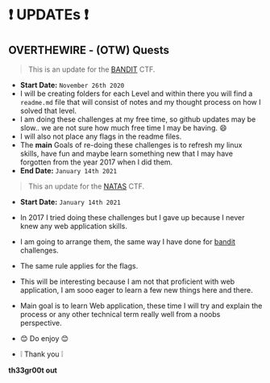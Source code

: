 # :exclamation: UPDATEs :exclamation: 

## OVERTHEWIRE - (OTW) Quests

> This is an update for the [BANDIT](./OTW/BANDIT/) CTF.

- **Start Date:** `November 26th 2020`
- I will be creating folders for each Level and within there you will find a `readme.md` file that will consist of notes and my thought process on how I solved that level.
- I am doing these challenges at my free time, so github updates may be slow.. we are not sure how much free time I may be having. :smile:
- I will also not place any flags in the readme files.
- The **main** Goals of re-doing these challenges is to refresh my linux skills, have fun and maybe learn something new that I may have forgotten from the year 2017 when I did them.
- **End Date:** `January 14th 2021`

> This an update for the [NATAS](./OTW/NATAS) CTF.

- **Start Date:** `January 14th 2021`
- In 2017 I tried doing these challenges but I gave up because I never knew any web application skills.
- I am going to arrange them, the same way I have done for [bandit](./OTW/BANDIT/) challenges.
- The same rule applies for the flags.
- This will be interesting because I am not that proficient with web application, I am sooo eager to learn a few new things here and there.
- Main goal is to learn Web application, these time I will try and explain the process or any other technical term really well from a noobs perspective.

- 😊 Do enjoy 😊
- ❕ Thank you ❕

 **th33gr00t out** 
